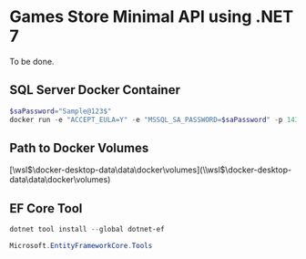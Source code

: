 # Games Store Minimal API using .NET 7

To be done.

## SQL Server Docker Container

```powershell
$saPassword="Sample@123$"
docker run -e "ACCEPT_EULA=Y" -e "MSSQL_SA_PASSWORD=$saPassword" -p 1433:1433 -v gamesstoresqlvolume:/var/opt/mssql -d --rm --name gamesstoresqlserver mcr.microsoft.com/mssql/server:2022-latest
```

## Path to Docker Volumes

[\\wsl$\docker-desktop-data\data\docker\volumes](\\wsl$\docker-desktop-data\data\docker\volumes)

## EF Core Tool

```powershell
dotnet tool install --global dotnet-ef

Microsoft.EntityFrameworkCore.Tools
```

